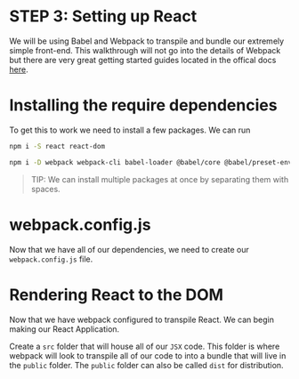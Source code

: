 # STEP 3: Setting up React

We will be using Babel and Webpack to transpile and bundle our extremely simple front-end. This walkthrough will not go into the details of Webpack but there are very great getting started guides located in the offical docs [here](https://webpack.js.org/guides/getting-started/).

# Installing the require dependencies
To get this to work we need to install a few packages. We can run
```sh
npm i -S react react-dom
```
```sh
npm i -D webpack webpack-cli babel-loader @babel/core @babel/preset-env @babel/preset-react
```
> TIP: We can install multiple packages at once by separating them with spaces.

# webpack.config.js
Now that we have all of our dependencies, we need to create our `webpack.config.js` file.

# Rendering React to the DOM
Now that we have webpack configured to transpile React. We can begin making our React Application.

Create a `src` folder that will house all of our `JSX` code. This folder is where webpack will look to transpile all of our code to into a bundle that will live in the `public` folder. The `public` folder can also be called `dist` for distribution.